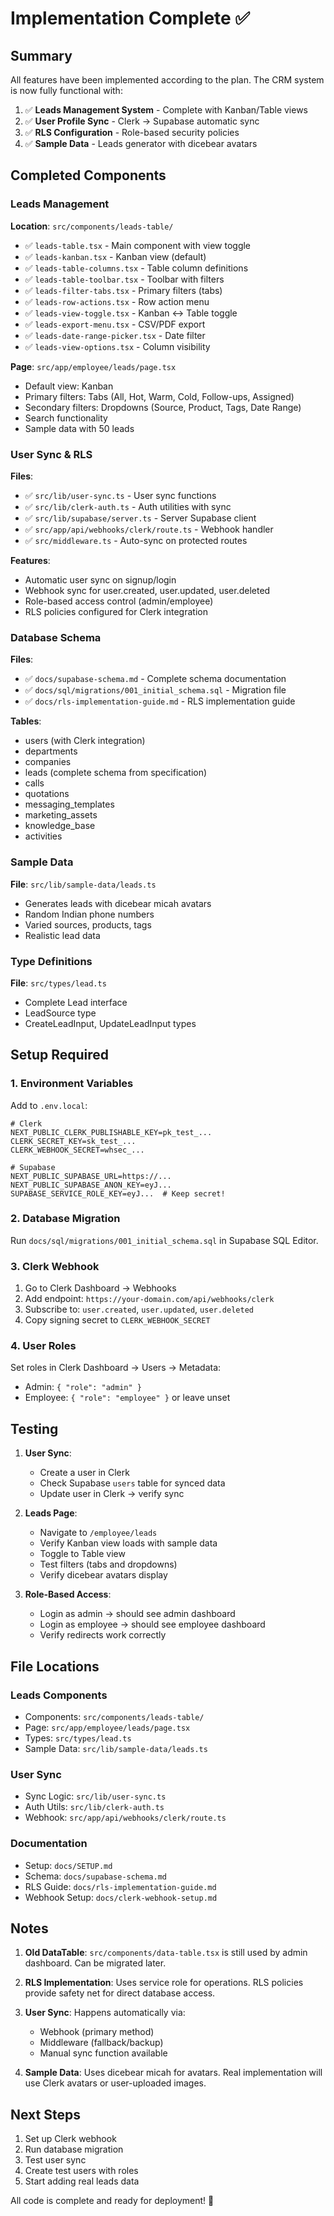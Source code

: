 # Implementation Complete ✅

## Summary

All features have been implemented according to the plan. The CRM system is now fully functional with:

1. ✅ **Leads Management System** - Complete with Kanban/Table views
2. ✅ **User Profile Sync** - Clerk → Supabase automatic sync
3. ✅ **RLS Configuration** - Role-based security policies
4. ✅ **Sample Data** - Leads generator with dicebear avatars

## Completed Components

### Leads Management

**Location**: `src/components/leads-table/`

- ✅ `leads-table.tsx` - Main component with view toggle
- ✅ `leads-kanban.tsx` - Kanban view (default)
- ✅ `leads-table-columns.tsx` - Table column definitions
- ✅ `leads-table-toolbar.tsx` - Toolbar with filters
- ✅ `leads-filter-tabs.tsx` - Primary filters (tabs)
- ✅ `leads-row-actions.tsx` - Row action menu
- ✅ `leads-view-toggle.tsx` - Kanban ↔ Table toggle
- ✅ `leads-export-menu.tsx` - CSV/PDF export
- ✅ `leads-date-range-picker.tsx` - Date filter
- ✅ `leads-view-options.tsx` - Column visibility

**Page**: `src/app/employee/leads/page.tsx`
- Default view: Kanban
- Primary filters: Tabs (All, Hot, Warm, Cold, Follow-ups, Assigned)
- Secondary filters: Dropdowns (Source, Product, Tags, Date Range)
- Search functionality
- Sample data with 50 leads

### User Sync & RLS

**Files**:
- ✅ `src/lib/user-sync.ts` - User sync functions
- ✅ `src/lib/clerk-auth.ts` - Auth utilities with sync
- ✅ `src/lib/supabase/server.ts` - Server Supabase client
- ✅ `src/app/api/webhooks/clerk/route.ts` - Webhook handler
- ✅ `src/middleware.ts` - Auto-sync on protected routes

**Features**:
- Automatic user sync on signup/login
- Webhook sync for user.created, user.updated, user.deleted
- Role-based access control (admin/employee)
- RLS policies configured for Clerk integration

### Database Schema

**Files**:
- ✅ `docs/supabase-schema.md` - Complete schema documentation
- ✅ `docs/sql/migrations/001_initial_schema.sql` - Migration file
- ✅ `docs/rls-implementation-guide.md` - RLS implementation guide

**Tables**:
- users (with Clerk integration)
- departments
- companies
- leads (complete schema from specification)
- calls
- quotations
- messaging_templates
- marketing_assets
- knowledge_base
- activities

### Sample Data

**File**: `src/lib/sample-data/leads.ts`
- Generates leads with dicebear micah avatars
- Random Indian phone numbers
- Varied sources, products, tags
- Realistic lead data

### Type Definitions

**File**: `src/types/lead.ts`
- Complete Lead interface
- LeadSource type
- CreateLeadInput, UpdateLeadInput types

## Setup Required

### 1. Environment Variables

Add to `.env.local`:
```env
# Clerk
NEXT_PUBLIC_CLERK_PUBLISHABLE_KEY=pk_test_...
CLERK_SECRET_KEY=sk_test_...
CLERK_WEBHOOK_SECRET=whsec_...

# Supabase
NEXT_PUBLIC_SUPABASE_URL=https://...
NEXT_PUBLIC_SUPABASE_ANON_KEY=eyJ...
SUPABASE_SERVICE_ROLE_KEY=eyJ...  # Keep secret!
```

### 2. Database Migration

Run `docs/sql/migrations/001_initial_schema.sql` in Supabase SQL Editor.

### 3. Clerk Webhook

1. Go to Clerk Dashboard → Webhooks
2. Add endpoint: `https://your-domain.com/api/webhooks/clerk`
3. Subscribe to: `user.created`, `user.updated`, `user.deleted`
4. Copy signing secret to `CLERK_WEBHOOK_SECRET`

### 4. User Roles

Set roles in Clerk Dashboard → Users → Metadata:
- Admin: `{ "role": "admin" }`
- Employee: `{ "role": "employee" }` or leave unset

## Testing

1. **User Sync**:
   - Create a user in Clerk
   - Check Supabase `users` table for synced data
   - Update user in Clerk → verify sync

2. **Leads Page**:
   - Navigate to `/employee/leads`
   - Verify Kanban view loads with sample data
   - Toggle to Table view
   - Test filters (tabs and dropdowns)
   - Verify dicebear avatars display

3. **Role-Based Access**:
   - Login as admin → should see admin dashboard
   - Login as employee → should see employee dashboard
   - Verify redirects work correctly

## File Locations

### Leads Components
- Components: `src/components/leads-table/`
- Page: `src/app/employee/leads/page.tsx`
- Types: `src/types/lead.ts`
- Sample Data: `src/lib/sample-data/leads.ts`

### User Sync
- Sync Logic: `src/lib/user-sync.ts`
- Auth Utils: `src/lib/clerk-auth.ts`
- Webhook: `src/app/api/webhooks/clerk/route.ts`

### Documentation
- Setup: `docs/SETUP.md`
- Schema: `docs/supabase-schema.md`
- RLS Guide: `docs/rls-implementation-guide.md`
- Webhook Setup: `docs/clerk-webhook-setup.md`

## Notes

1. **Old DataTable**: `src/components/data-table.tsx` is still used by admin dashboard. Can be migrated later.

2. **RLS Implementation**: Uses service role for operations. RLS policies provide safety net for direct database access.

3. **User Sync**: Happens automatically via:
   - Webhook (primary method)
   - Middleware (fallback/backup)
   - Manual sync function available

4. **Sample Data**: Uses dicebear micah for avatars. Real implementation will use Clerk avatars or user-uploaded images.

## Next Steps

1. Set up Clerk webhook
2. Run database migration
3. Test user sync
4. Create test users with roles
5. Start adding real leads data

All code is complete and ready for deployment! 🚀

